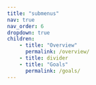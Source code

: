 ```yaml
---
title: "submenus"
nav: true
nav_order: 6
dropdown: true
children:
    - title: "Overview"
      permalink: /overview/
    - title: divider
    - title: "Goals"
      permalink: /goals/
---
```

